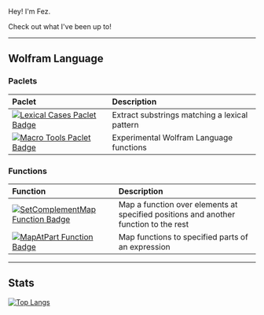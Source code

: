 Hey! I'm Fez.

Check out what I've been up to!

<div id="badges">
  
<!--   <a href="https://www.buymeacoffee.com/fznzmn">
    <img src="https://img.shields.io/badge/buy_me_a_coffee-628F73?style=for-the-badge&logo=buymeacoffee&logoColor=white" alt="Buy me a coffee Badge"/>
  </a> -->
<!--   <a href="https://twitter.com/sensuscuro">
    <img src="https://img.shields.io/badge/Twitter-blue?style=for-the-badge&logo=twitter&logoColor=white" alt="Twitter Badge"/>
  </a> -->
<!--   <a href="https://www.researchgate.net/profile/Faizon-Zaman">
    <img src="https://img.shields.io/badge/Twitter-blue?style=for-the-badge&logo=twitter&logoColor=white" alt="Twitter Badge"/>
  </a> -->
</div>

---
## Wolfram Language
### Paclets
|Paclet|Description|
|:-|:-|
|<a href="https://resources.wolframcloud.com/PacletRepository/resources/FaizonZaman/LexicalCases/"><img src="https://img.shields.io/badge/LexicalCases-628F73?style=for-the-badge&logo=wolframlanguage&logoColor=white" alt="Lexical Cases Paclet Badge"/></a>|Extract substrings matching a lexical pattern|
|<a href="https://resources.wolframcloud.com/PacletRepository/resources/FaizonZaman/MacroTools/"><img src="https://img.shields.io/badge/MacroTools-628F73?style=for-the-badge&logo=wolframlanguage&logoColor=white" alt="Macro Tools Paclet Badge"/></a>|Experimental Wolfram Language functions|

### Functions
|Function|Description|
|:-|:-|
|<a href="https://resources.wolframcloud.com/FunctionRepository/resources/SetComplementMap/"><img src="https://img.shields.io/badge/SetComplementMap-628F73?style=for-the-badge&logo=wolframlanguage&logoColor=white" alt="SetComplementMap Function Badge"/></a>|Map a function over elements at specified positions and another function to the rest|
|<a href="https://resources.wolframcloud.com/FunctionRepository/resources/MapAtPart/"><img src="https://img.shields.io/badge/MapAtPart-628F73?style=for-the-badge&logo=wolframlanguage&logoColor=white" alt="MapAtPart Function Badge"/></a>|Map functions to specified parts of an expression|

---
## Stats
[![Top Langs](https://github-readme-stats.vercel.app/api/top-langs/?username=dishmint)](https://github.com/anuraghazra/github-readme-stats)
